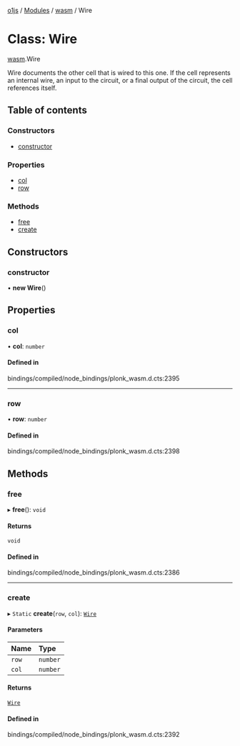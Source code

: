 [o1js](../README.md) / [Modules](../modules.md) / [wasm](../modules/wasm.md) / Wire

# Class: Wire

[wasm](../modules/wasm.md).Wire

Wire documents the other cell that is wired to this one.
If the cell represents an internal wire, an input to the circuit,
or a final output of the circuit, the cell references itself.

## Table of contents

### Constructors

- [constructor](wasm.Wire.md#constructor)

### Properties

- [col](wasm.Wire.md#col)
- [row](wasm.Wire.md#row)

### Methods

- [free](wasm.Wire.md#free)
- [create](wasm.Wire.md#create)

## Constructors

### constructor

• **new Wire**()

## Properties

### col

• **col**: `number`

#### Defined in

bindings/compiled/node_bindings/plonk_wasm.d.cts:2395

___

### row

• **row**: `number`

#### Defined in

bindings/compiled/node_bindings/plonk_wasm.d.cts:2398

## Methods

### free

▸ **free**(): `void`

#### Returns

`void`

#### Defined in

bindings/compiled/node_bindings/plonk_wasm.d.cts:2386

___

### create

▸ `Static` **create**(`row`, `col`): [`Wire`](wasm.Wire.md)

#### Parameters

| Name | Type |
| :------ | :------ |
| `row` | `number` |
| `col` | `number` |

#### Returns

[`Wire`](wasm.Wire.md)

#### Defined in

bindings/compiled/node_bindings/plonk_wasm.d.cts:2392
